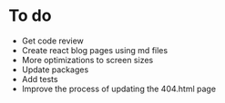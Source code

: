# To do

- Get code review
- Create react blog pages using md files
- More optimizations to screen sizes
- Update packages
- Add tests
- Improve the process of updating the 404.html page
